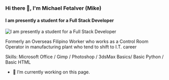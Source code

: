 ### Hi there 👋, I'm Michael Fetalver (Mike)
#### I am presently a student for a Full Stack Developer 
![I am presently a student for a Full Stack Developer ](https://arturssmirnovs.github.io/github-profile-readme-generator/images/banner.png)

Formerly an Overseas Filipino Worker who works as a Control Room Operator in  manufacturing plant who tend to shift to I.T. career  

Skills: Microsoft Office / Gimp / Photoshop / 3dsMax Basics/ Basic Python / Basic HTML

- 🔭 I’m currently working on this page. 






